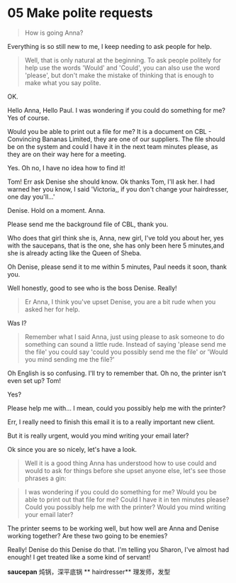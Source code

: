 # 05 Make polite requests 

> How is going Anna?

Everything is so still new to me, I keep needing to ask people for help.

> Well, that is only natural at the beginning. To ask people politely for help use the words 'Would' and 'Could', you can also use the word 'please', but don't make the mistake of thinking that is enough to make what you say polite.

OK.

Hello Anna, Hello Paul. I was wondering if you could do something for me?
Yes of course.

Would you be able to print out a file for me? It is a document on CBL - Convincing Bananas Limited, they are one of our suppliers. The file should be on the system and could I have it in the next team minutes please, as they are on their way here for a meeting.

Yes. Oh no, I have no idea how to find it!

Tom! Err ask Denise she should know. Ok thanks Tom, I'll ask her.
I had warned her you know, I said 'Victoria,, if you don't change your hairdresser, one day you'll...'

Denise. Hold on a moment. Anna.

Please send me the background file of CBL, thank you.

Who does that girl think she is, Anna, new girl, I've told you about her, yes with the saucepans, that is the one, she has only been here 5 minutes,and she is already acting like the Queen of Sheba.

Oh Denise, please send it to me within 5 minutes, Paul needs it soon, thank you.

Well honestly, good to see who is the boss Denise. Really!

> Er Anna, I think you've upset Denise, you are a bit rude when you asked her for help. 

Was I?

> Remember what I said Anna, just using please to ask someone to do something can sound a little rude. Instead of saying 'please send me the file' you could say 'could you possibly send me the file' or 'Would you mind sending me the file?'

Oh English is so confusing. I'll try to remember that. Oh no, the printer isn't even set up? Tom!

Yes? 

Please help me with... I mean, could you possibly help me with the printer?

Err, I really need to finish this email it is to a really important new client.

But it is really urgent, would you mind writing your email later?

Ok since you are so nicely, let's have a look.

> Well it is a good thing Anna has understood how to use could and would to ask for things before she upset anyone else, let's see those phrases a gin:

> I was wondering if you could do something for me?
> Would you be able to print out that file for me?
> Could I have it in ten minutes please?
> Could you possibly help me with the printer?
> Would you mind writing your email later?

The printer seems to be working well, but how well are Anna and Denise working together? Are these two going to be enemies?

Really! Denise do this Denise do that. I'm telling you Sharon, I've almost had enough! I get treated like a some kind of servant!

**saucepan** 炖锅，深平底锅
** hairdresser** 理发师，发型